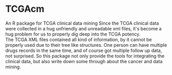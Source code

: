 # TCGAcm
An R package for TCGA clinical data mining
Since the TCGA clinical data were collected in a hug unfriendly and unreadable xml files, it's become a hug problem for us to properly dig deep into the TCGA potency.    
The TCGA XML files contained all kind of information, by it cannot be properly used due to their tree like structures. One person can have multiple drugs records in the same time, and of course got multiple follow up data, not surprised. 
So this package not only provide the tools for integrating the clinical data, but also write down some through about the cancer and data mining. 
